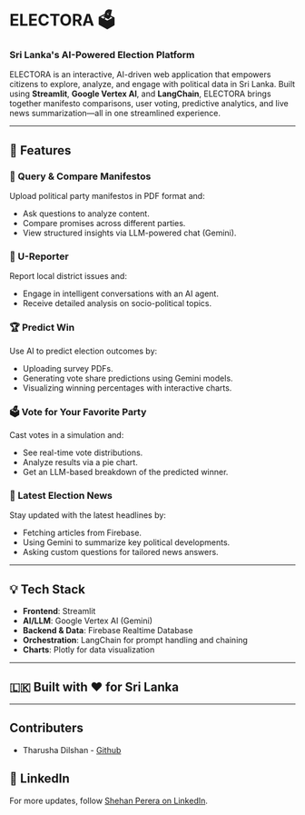 # ELECTORA 🗳️  
### Sri Lanka's AI-Powered Election Platform

ELECTORA is an interactive, AI-driven web application that empowers citizens to explore, analyze, and engage with political data in Sri Lanka. Built using **Streamlit**, **Google Vertex AI**, and **LangChain**, ELECTORA brings together manifesto comparisons, user voting, predictive analytics, and live news summarization—all in one streamlined experience.

---

## 🔧 Features

### 📜 Query & Compare Manifestos
Upload political party manifestos in PDF format and:
- Ask questions to analyze content.
- Compare promises across different parties.
- View structured insights via LLM-powered chat (Gemini).

### 🎤 U-Reporter
Report local district issues and:
- Engage in intelligent conversations with an AI agent.
- Receive detailed analysis on socio-political topics.

### 🏆 Predict Win
Use AI to predict election outcomes by:
- Uploading survey PDFs.
- Generating vote share predictions using Gemini models.
- Visualizing winning percentages with interactive charts.

### 🗳️ Vote for Your Favorite Party
Cast votes in a simulation and:
- See real-time vote distributions.
- Analyze results via a pie chart.
- Get an LLM-based breakdown of the predicted winner.

### 📰 Latest Election News
Stay updated with the latest headlines by:
- Fetching articles from Firebase.
- Using Gemini to summarize key political developments.
- Asking custom questions for tailored news answers.

---

## 💡 Tech Stack

- **Frontend**: Streamlit
- **AI/LLM**: Google Vertex AI (Gemini)
- **Backend & Data**: Firebase Realtime Database
- **Orchestration**: LangChain for prompt handling and chaining
- **Charts**: Plotly for data visualization

---


## 🇱🇰 Built with ❤️ for Sri Lanka

---
## Contributers
 - Tharusha Dilshan - [Github](https://github.com/dilshan-49)
   
## 🔗 LinkedIn

For more updates, follow [Shehan Perera on LinkedIn](https://www.linkedin.com/posts/shehan-perera-b06697274_ai-machinelearning-nvidia-activity-7257804742121140225-V92Q?utm_source=share&utm_medium=member_desktop&rcm=ACoAAEMFVnYB5UgmCBa8XG-JM1K7HVmE1o67lH8).

